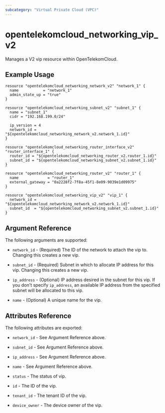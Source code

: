```yaml
---
subcategory: "Virtual Private Cloud (VPC)"
---
```


# opentelekomcloud_networking_vip_v2

Manages a V2 vip resource within OpenTelekomCloud.

## Example Usage

```hcl
resource "opentelekomcloud_networking_network_v2" "network_1" {
  name           = "network_1"
  admin_state_up = "true"
}

resource "opentelekomcloud_networking_subnet_v2" "subnet_1" {
  name = "subnet_1"
  cidr = "192.168.199.0/24"

  ip_version = 4
  network_id = "${opentelekomcloud_networking_network_v2.network_1.id}"
}

resource "opentelekomcloud_networking_router_interface_v2" "router_interface_1" {
  router_id = "${opentelekomcloud_networking_router_v2.router_1.id}"
  subnet_id = "${opentelekomcloud_networking_subnet_v2.subnet_1.id}"
}

resource "opentelekomcloud_networking_router_v2" "router_1" {
  name             = "router_1"
  external_gateway = "0a2228f2-7f8a-45f1-8e09-9039e1d09975"
}

resource "opentelekomcloud_networking_vip_v2" "vip_1" {
  network_id = "${opentelekomcloud_networking_network_v2.network_1.id}"
  subnet_id  = "${opentelekomcloud_networking_subnet_v2.subnet_1.id}"
}
```

## Argument Reference

The following arguments are supported:

* `network_id` - (Required) The ID of the network to attach the vip to.
  Changing this creates a new vip.

* `subnet_id` - (Required) Subnet in which to allocate IP address for this vip.
  Changing this creates a new vip.

* `ip_address` - (Optional) IP address desired in the subnet for this vip.
  If you don't specify `ip_address`, an available IP address from
  the specified subnet will be allocated to this vip.

* `name` - (Optional) A unique name for the vip.

## Attributes Reference

The following attributes are exported:

* `network_id` - See Argument Reference above.

* `subnet_id` - See Argument Reference above.

* `ip_address` - See Argument Reference above.

* `name` - See Argument Reference above.

* `status` - The status of vip.

* `id` - The ID of the vip.

* `tenant_id` - The tenant ID of the vip.

* `device_owner` - The device owner of the vip.
